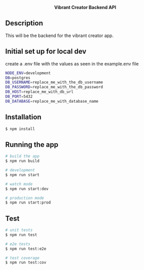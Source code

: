 <p align="center">
  <b>Vibrant Creator Backend API</b>
</p>

## Description

This will be the backend for the vibrant creator app.

## Initial set up for local dev
create a .env file with the values as seen in the example.env file

```bash
NODE_ENV=development
DB=postgres
DB_USERNAME=replace_me_with_the_db_username
DB_PASSWORD=replace_me_with_the_db_password
DB_HOST=replace_me_with_db_url
DB_PORT=5432
DB_DATABASE=replace_me_with_database_name
```

## Installation

```bash
$ npm install
```

## Running the app

```bash
# build the app
$ npm run build

# development
$ npm run start

# watch mode
$ npm run start:dev

# production mode
$ npm run start:prod
```

## Test

```bash
# unit tests
$ npm run test

# e2e tests
$ npm run test:e2e

# test coverage
$ npm run test:cov
```
